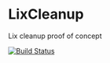 # LixCleanup
Lix cleanup proof of concept

[![Build Status](https://travis-ci.com/hzcgh/LixCleanup.svg?branch=master)](https://travis-ci.com/hzcgh/LixCleanup)
